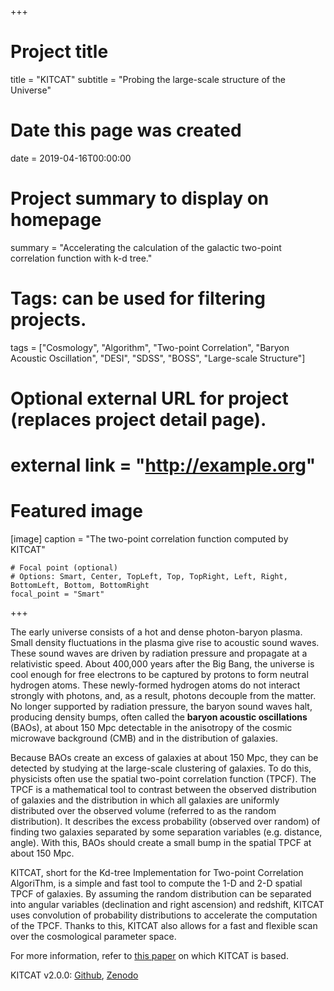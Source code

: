 +++
# Project title
title = "KITCAT"
subtitle = "Probing the large-scale structure of the Universe"

# Date this page was created
date = 2019-04-16T00:00:00

# Project summary to display on homepage
summary = "Accelerating the calculation of the galactic two-point correlation function with k-d tree."

# Tags: can be used for filtering projects.
tags = ["Cosmology", "Algorithm", "Two-point Correlation", "Baryon Acoustic Oscillation", "DESI", "SDSS", 
"BOSS", "Large-scale Structure"]

# Optional external URL for project (replaces project detail page).
# external link = "http://example.org"

# Featured image

[image]
    caption = "The two-point correlation function computed by KITCAT"

    # Focal point (optional)
    # Options: Smart, Center, TopLeft, Top, TopRight, Left, Right, BottomLeft, Bottom, BottomRight
    focal_point = "Smart"

+++

The early universe consists of a hot and dense photon-baryon plasma. Small density fluctuations in the plasma give
rise to acoustic sound waves. These sound waves are driven by radiation pressure and propagate at a relativistic
speed. About 400,000 years after the Big Bang, the universe is cool enough for free electrons to be captured 
by protons to form neutral hydrogen atoms. These newly-formed hydrogen atoms do not interact strongly with photons, and,
as a result, photons decouple from the matter. No longer supported by radiation pressure, the baryon sound waves
halt, producing density bumps, often called the **baryon acoustic oscillations** (BAOs), at about 150 Mpc detectable in 
the anisotropy of the cosmic microwave background (CMB) and in the distribution of galaxies. 

Because BAOs create an excess of galaxies at about 150 Mpc, they can be detected by studying at the large-scale clustering
of galaxies. To do this, physicists often use the spatial two-point correlation function (TPCF). The TPCF is a 
mathematical tool to contrast between the observed distribution of galaxies and the distribution in which all galaxies 
are uniformly distributed over the observed volume (referred to as the random distribution). It describes the excess 
probability (observed over random) of finding two galaxies separated by some separation variables 
(e.g. distance, angle). With this, BAOs should create a small bump in the spatial TPCF at about 150 Mpc.

KITCAT, short for the Kd-tree Implementation for Two-point Correlation AlgoriThm, is a simple and fast tool to compute
the 1-D and 2-D spatial TPCF of galaxies. By assuming the random distribution can be separated into angular variables 
(declination and right ascension) and redshift, KITCAT uses convolution of probability distributions to accelerate
the computation of the TPCF. Thanks to this, KITCAT also allows for a fast and flexible scan over the cosmological 
parameter space.

For more information, refer to [this paper](kitcat.pdf) on which KITCAT is based.

KITCAT v2.0.0: [Github](https://github.com/DESI-UR/KITCAT), [Zenodo](https://doi.org/10.5281/zenodo.2640917)
